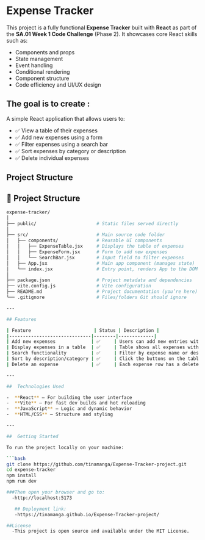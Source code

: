# Expense Tracker
This project is a fully functional **Expense Tracker** built with **React** as part of the **SA.01 Week 1 Code Challenge** (Phase 2). It showcases core React skills such as:

- Components and props
- State management
- Event handling
- Conditional rendering
- Component structure
- Code efficiency and UI/UX design

The goal is to create :
---
A simple React application that allows users to:

- ✅ View a table of their expenses  
- ✅ Add new expenses using a form  
- ✅ Filter expenses using a search bar  
- ✅ Sort expenses by category or description  
- ✅ Delete individual expenses  


## Project Structure

## 📁 Project Structure

```bash
expense-tracker/
│
├── public/                      # Static files served directly
│
├── src/                         # Main source code folder
│   ├── components/              # Reusable UI components
│   │   ├── ExpenseTable.jsx     # Displays the table of expenses
│   │   ├── ExpenseForm.jsx      # Form to add new expenses
│   │   └── SearchBar.jsx        # Input field to filter expenses
│   ├── App.jsx                  # Main app component (manages state)
│   └── index.jsx                # Entry point, renders App to the DOM
│
├── package.json                 # Project metadata and dependencies
├── vite.config.js               # Vite configuration
├── README.md                    # Project documentation (you’re here)
└── .gitignore                   # Files/folders Git should ignore

---

## Features

| Feature                       | Status | Description |
|------------------------------|--------|-------------|
| Add new expenses             | ✅     | Users can add new entries with name, description, amount, and category. |
| Display expenses in a table  | ✅     | Table shows all expenses with clear column headers. |
| Search functionality         | ✅     | Filter by expense name or description (case-insensitive). |
| Sort by description/category | ✅     | Click the buttons on the table headers to sort alphabetically (after data is available). |
| Delete an expense            | ✅     | Each expense row has a delete button to remove it from the table. |

---

##  Technologies Used

-  **React** – For building the user interface
-  **Vite** – For fast dev builds and hot reloading
-  **JavaScript** – Logic and dynamic behavior
-  **HTML/CSS** – Structure and styling

---

##  Getting Started

To run the project locally on your machine:

```bash
git clone https://github.com/tinamanga/Expense-Tracker-project.git
cd expense-tracker
npm install
npm run dev

###Then open your browser and go to:
  -http://localhost:5173

   ## Deployment link:
   -https://tinamanga.github.io/Expense-Tracker-project/

##License
  -This project is open source and available under the MIT License.


